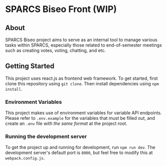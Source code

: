 # SPARCS Biseo Front (WIP)

## About

SPARCS Biseo project aims to serve as an internal tool to manage various tasks within SPARCS, especially those related to end-of-semester meetings such as creating votes, voting, chatting, and etc.

## Getting Started

This project uses react.js as frontend web framework. To get started, first clone this repository using `git clone`. Then install dependencies using `npm install`.

### Environment Variables

This project makes use of environment variables for variable API endpoints. Please refer to `.env.example` for the variables that must be filled out, and create an `.env` file _with the same format_ at the project root.

### Running the development server

To get the project up and running for development, run `npm run dev`. The development server's default port is `8000`, but feel free to modify this at `webpack.config.js`.
